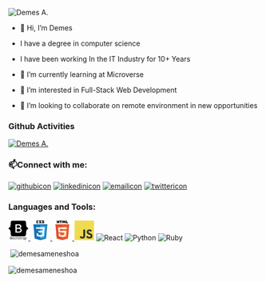  <p align="left"> <img src="https://komarev.com/ghpvc/?username=demesameneshoa&label=Profile%20views&color=0e75b6&style=flat" alt="Demes A." /> </p>
<p align="left">
 
 - 👋 Hi, I’m Demes
 
 - I have a degree in computer science
 
 - I have been working In the IT Industry for 10+ Years
 
 - 🌱 I’m currently learning at Microverse
 
 - 👀 I’m interested in Full-Stack Web Development 

 - 💞️ I’m looking to collaborate on remote environment in new opportunities
</p>
<h3 align="left">Github Activities</h3> 
<p align="left"> <a href="https://github.com/ryo-ma/github-profile-trophy"><img src="https://github-profile-trophy.vercel.app/?username=demesameneshoa" alt="Demes A." /></a> </p>
<h3 align="left">📫Connect with me:</h3>
<a href="https://github.com/demesameneshoa" target="blank"><img align="center" src="https://raw.githubusercontent.com/rahuldkjain/github-profile-readme-generator/master/src/images/icons/Social/github.svg" alt="githubicon" height="30" width="40" /></a>
<a href="https://linkedin.com/in/demes-abera-b439b540/" target="blank"><img align="center" src="https://raw.githubusercontent.com/rahuldkjain/github-profile-readme-generator/master/src/images/icons/Social/linked-in-alt.svg" alt="linkedinicon" height="30" width="40" /></a>
<a href="mailto:demesameneshoa@gmail.com" target="blank"><img align="center" src="https://img.icons8.com/?size=512&id=xLIkjgcmFOsC&format=png" alt="emailicon" height="30" width="40" /></a>
<a href="https://twitter.com/demesabera" target="blank"><img align="center" src="https://raw.githubusercontent.com/rahuldkjain/github-profile-readme-generator/master/src/images/icons/Social/twitter.svg" alt="twittericon" height="30" width="40" /></a>
 
</p>
<h3 align="left">Languages and Tools:</h3>
<p align="left"> <a href="https://getbootstrap.com" target="_blank" rel="noreferrer"> <img src="https://raw.githubusercontent.com/devicons/devicon/master/icons/bootstrap/bootstrap-plain-wordmark.svg" alt="bootstrap" width="40" height="40"/> </a> <a href="https://www.w3schools.com/css/" target="_blank" rel="noreferrer"> <img src="https://raw.githubusercontent.com/devicons/devicon/master/icons/css3/css3-original-wordmark.svg" alt="css3" width="40" height="40"/> </a> <a href="https://www.w3.org/html/" target="_blank" rel="noreferrer"> <img src="https://raw.githubusercontent.com/devicons/devicon/master/icons/html5/html5-original-wordmark.svg" alt="html5" width="40" height="40"/> </a>  <img src="https://raw.githubusercontent.com/devicons/devicon/master/icons/javascript/javascript-original.svg" alt="javascript" width="40" height="40"/>  <img src="https://cdn4.iconfinder.com/data/icons/logos-3/600/React.js_logo-512.png" alt="React" width="40" height="40"/>  <img src="https://cdn3.iconfinder.com/data/icons/logos-and-brands-adobe/512/267_Python-512.png" alt="Python" width="40" height="40"/> <img src="https://cdn4.iconfinder.com/data/icons/REALVISTA_developement/development/png/400/ruby.png" alt="Ruby" width="40" height="40"/> </p>


<p>&nbsp;<img align="center" src="https://github-readme-stats.vercel.app/api?username=demesameneshoa&show_icons=true&locale=en" alt="demesameneshoa" /></p>

<p><img align="center" src="https://github-readme-streak-stats.herokuapp.com/?user=demesameneshoa&" alt="demesameneshoa" /></p>
<!---
demesameneshoa/demesameneshoa is a ✨ special ✨ repository because its `README.md` (this file) appears on your GitHub profile.
You can click the Preview link to take a look at your changes.
--->
